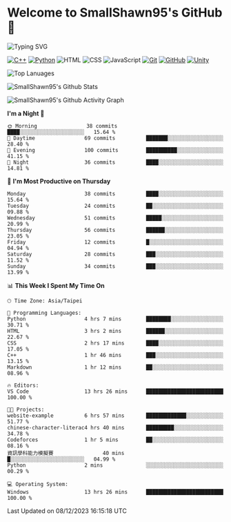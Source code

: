 # Welcome to SmallShawn95's GitHub 👋

![Typing SVG](https://readme-typing-svg.demolab.com/?lines=print("Hello,+world");cout+>>+"Hello,+world!";console.log("Hello,+world!")&center=true&size=22)

<!--
![GitHub User's Stars](https://img.shields.io/github/stars/smallshawn95?color=orange&label=Stars&labelColor=yellow)
![GitHub Followers](https://img.shields.io/github/followers/smallshawn95?color=orange&label=Followers&labelColor=FFDBAC)
-->

<!-- https://shields.io/, https://simpleicons.org/ -->
[![C++](https://img.shields.io/badge/-C++-00599C?style=flat-square&logo=cplusplus)](https://cplusplus.com/)
[![Python](https://img.shields.io/badge/-Python-3776AB?style=flat-square&logo=python&logoColor=ffffff)](https://www.python.org/)
![HTML](https://img.shields.io/badge/-HTML-E34F26?style=flat-square&logo=html5&logoColor=ffffff)
![CSS](https://img.shields.io/badge/-CSS-1572B6?style=flat-square&logo=css3)
![JavaScript](https://img.shields.io/badge/-JavaScript-F7DF1E?style=flat-square&logo=javascript&logoColor=ffffff)
[![Git](https://img.shields.io/badge/-Git-f05032?style=flat-square&logo=git&logoColor=ffffff)](https://git-scm.com/)
[![GitHub](https://img.shields.io/badge/-GitHub-181717?style=flat-square&logo=github)](https://github.com/)
[![Unity](https://img.shields.io/badge/-Unity-000000?style=flat-square&logo=unity)](https://unity.com/)

![Top Lanuages](https://github-readme-stats.vercel.app/api/top-langs/?username=smallshawn95&theme=holi&layout=donut&size_weight=0.5&count_weight=0.5&exclude_repo=smallshawn95.github.io)

![SmallShawn95's Github Stats](https://github-readme-stats.vercel.app/api?username=smallshawn95&theme=holi&show_icons=true)

![SmallShawn95's Github Activity Graph](https://github-readme-activity-graph.vercel.app/graph?username=smallshawn95&theme=tokyo-night)

<!-- ![SmallShawn95's WakaTime Stats](https://github-readme-stats.vercel.app/api/wakatime?username=smallshawn95) -->
<!-- ![Repositorie Card](https://github-readme-stats.vercel.app/api/pin/?username=smallshawn95&repo=Python-Discord-Bot-Course&theme=holi) -->
<!-- ![Repositorie Card](https://github-readme-stats.vercel.app/api/pin/?username=smallshawn95&repo=ZeroJudge-Code&theme=holi) -->

<!--START_SECTION:waka-->
**I'm a Night 🦉** 

```text
🌞 Morning                38 commits          ████░░░░░░░░░░░░░░░░░░░░░   15.64 % 
🌆 Daytime                69 commits          ███████░░░░░░░░░░░░░░░░░░   28.40 % 
🌃 Evening                100 commits         ██████████░░░░░░░░░░░░░░░   41.15 % 
🌙 Night                  36 commits          ████░░░░░░░░░░░░░░░░░░░░░   14.81 % 
```
📅 **I'm Most Productive on Thursday** 

```text
Monday                   38 commits          ████░░░░░░░░░░░░░░░░░░░░░   15.64 % 
Tuesday                  24 commits          ██░░░░░░░░░░░░░░░░░░░░░░░   09.88 % 
Wednesday                51 commits          █████░░░░░░░░░░░░░░░░░░░░   20.99 % 
Thursday                 56 commits          ██████░░░░░░░░░░░░░░░░░░░   23.05 % 
Friday                   12 commits          █░░░░░░░░░░░░░░░░░░░░░░░░   04.94 % 
Saturday                 28 commits          ███░░░░░░░░░░░░░░░░░░░░░░   11.52 % 
Sunday                   34 commits          ███░░░░░░░░░░░░░░░░░░░░░░   13.99 % 
```


📊 **This Week I Spent My Time On** 

```text
🕑︎ Time Zone: Asia/Taipei

💬 Programming Languages: 
Python                   4 hrs 7 mins        ████████░░░░░░░░░░░░░░░░░   30.71 % 
HTML                     3 hrs 2 mins        ██████░░░░░░░░░░░░░░░░░░░   22.67 % 
CSS                      2 hrs 17 mins       ████░░░░░░░░░░░░░░░░░░░░░   17.05 % 
C++                      1 hr 46 mins        ███░░░░░░░░░░░░░░░░░░░░░░   13.15 % 
Markdown                 1 hr 12 mins        ██░░░░░░░░░░░░░░░░░░░░░░░   08.96 % 

🔥 Editors: 
VS Code                  13 hrs 26 mins      █████████████████████████   100.00 % 

🐱‍💻 Projects: 
website-example          6 hrs 57 mins       █████████████░░░░░░░░░░░░   51.77 % 
chinese-character-literac4 hrs 40 mins       █████████░░░░░░░░░░░░░░░░   34.78 % 
Codeforces               1 hr 5 mins         ██░░░░░░░░░░░░░░░░░░░░░░░   08.16 % 
資訊學科能力模擬賽                40 mins             █░░░░░░░░░░░░░░░░░░░░░░░░   04.99 % 
Python                   2 mins              ░░░░░░░░░░░░░░░░░░░░░░░░░   00.29 % 

💻 Operating System: 
Windows                  13 hrs 26 mins      █████████████████████████   100.00 % 
```


 Last Updated on 08/12/2023 16:15:18 UTC
<!--END_SECTION:waka-->

<!--
**smallshawn95/smallshawn95** is a ✨ _special_ ✨ repository because its `README.md` (this file) appears on your GitHub profile.

- 🔭 I’m currently working on ...
- 🌱 I’m currently learning ...
- 👯 I’m looking to collaborate on ...
- 🤔 I’m looking for help with ...
- 💬 Ask me about ...
- 📫 How to reach me: ...
- 😄 Pronouns: ...
- ⚡ Fun fact: ...
-->

